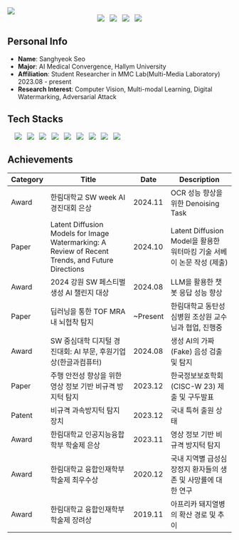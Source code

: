 <img src="https://capsule-render.vercel.app/api?type=rect&color=gradient&text=%20%20WELCOME%20%20&fontAlign=30&fontSize=30&textBg=true&desc=Sanghyeok%27s%20github&descAlign=60&descAlignY=50" />

<br>

<div align="center">
<a href="mailto:a52675268@gmail.com">
<img src="https://img.shields.io/badge/Gmail-d14836?style=flat-square&logo=Gmail&logoColor=white&link=mailto:a52675268@gmail.com"/></a> &nbsp; <a href="https://www.instagram.com/ss.hyeok/"> <img src="https://img.shields.io/badge/-Instagram-E4405F?style=flat-square&logo=Instagram&logoColor=white&link=mailto:a52675268@gmail.com"/></a> &nbsp; <a href="https://velog.io/@tiemhub/posts/"> <img src="https://img.shields.io/badge/Velog-tiemhub-Brightgreen?style=flat-square&logo=Velog"/></a> &nbsp; <a href="https://www.acmicpc.net/user/wetkeyboard"><img src="http://mazassumnida.wtf/api/mini/generate_badge?boj=wetkeyboard"/></a>
</div>
 
## Personal Info

- **Name**: Sanghyeok Seo <br>
- **Major**: AI Medical Convergence, Hallym University
- **Affiliation**: Student Researcher in MMC Lab(Multi-Media Laboratory) 2023.08 - present
- **Research Interest**: Computer Vision, Multi-modal Learning, Digital Watermarking, Adversarial Attack
  <br>

## Tech Stacks

&nbsp; &nbsp;
<img src="https://img.shields.io/badge/Python-F6C915?style=flat-square&logo=Python&logoColor=white"/> &nbsp;
<img src="https://img.shields.io/badge/PyTorch-EE4C2C?style=flat-square&logo=pytorch&logoColor=white"/> &nbsp;
<img src="https://img.shields.io/badge/TensorFlow-FF6F00?style=flat-square&logo=TensorFlow&logoColor=white"> &nbsp;
<img src="https://img.shields.io/badge/OpenCV-5C3EE8?style=flat-square&logo=OpenCV&logoColor=white"> &nbsp;
<img src="https://img.shields.io/badge/Langchain-1C3C3C?style=flat-square&logo=Langchain&logoColor=white"/> &nbsp;
<img src="https://img.shields.io/badge/Numpy-3d60a9?style=flat-square&logo=Numpy&logoColor=white"> &nbsp;
<img src="https://img.shields.io/badge/Git-ff8000?style=flat-square&logo=Git&logoColor=white"> &nbsp;
<img src="https://img.shields.io/badge/Github-000000?style=flat-square&logo=Github&logoColor=white"> &nbsp;
<img src="https://img.shields.io/badge/Linux-c9c9c9?style=flat-square&logo=Linux&logoColor=white"> &nbsp;

## Achievements

| Category | Title                                                          | Date     | Description                                                  |
| -------- | -------------------------------------------------------------- | -------- | ------------------------------------------------------------ |
| Award    | 한림대학교 SW week AI 경진대회 은상                             | 2024.11 | OCR 성능 향상을 위한 Denoising Task          |
| Paper    | Latent Diffusion Models for Image Watermarking: A Review of Recent Trends, and Future Directions | 2024.10 |  Latent Diffusion Model을 활용한 워터마킹 기술 서베이 논문 작성 (제출)          |
| Award    | 2024 강원 SW 페스티벌 생성 AI 챌린지 대상                      | 2024.08 | LLM을 활용한 챗봇 응답 성능 향상          |
| Paper    | 딥러닝을 통한 TOF MRA 내 뇌협착 탐지                           | ~Present | 한림대학교 동탄성심병원 조상원 교수님과 협업, 진행중          |
| Award    | SW 중심대학 디지털 경진대회: AI 부문, 후원기업상(한글과컴퓨터) | 2024.08  | 생성 AI의 가짜(Fake) 음성 검출 및 탐지                       |
| Paper    | 주행 안전성 향상을 위한 영상 정보 기반 비규격 방지턱 탐지      | 2023.12  | 한국정보보호학회 (CISC-W 23) 제출 및 구두발표                |
| Patent   | 비규격 과속방지턱 탐지 장치                                    | 2023.12  | 국내 특허 출원 상태                                          |
| Award    | 한림대학교 인공지능융합학부 학술제 은상                        | 2023.11  | 영상 정보 기반 비규격 방지턱 탐지                            |
| Award    | 한림대학교 융합인재학부 학술제 최우수상                        | 2020.12  | 국내 지역별 급성심장정지 환자들의 생존 및 사망률에 대한 연구 |
| Award    | 한림대학교 융합인재학부 학술제 장려상                        | 2019.11  | 아프리카 돼지열병의 확산 경로 및 추이 |
